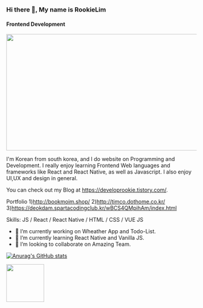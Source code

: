 ### Hi there 👋, My name is RookieLim
#### Frontend Development

<img src="https://user-images.githubusercontent.com/85553325/155725730-60d4a92c-4c1d-4f2a-8116-262c38262351.jpg" width="550px" height="309px">

I'm Korean from south korea, and I do website on Programming and Development.
I really enjoy learning Frontend Web languages and frameworks like 
React and React Native, as well as Javascript.
I also enjoy UI,UX and design in general.

You can check out my Blog at https://developrookie.tistory.com/.

Portfolio
1)http://bookmoim.shop/
2)http://timco.dothome.co.kr/
3)https://deokdam.spartacodingclub.kr/wBCS4QMpihAm/index.html

Skills: JS / React / React Native / HTML / CSS / VUE JS

- 🔭 I’m currently working on Wheather App and Todo-List.
- 🌱 I’m currently learning React Native and Vanilla JS. 
- 👯 I’m looking to collaborate on Amazing Team. 

[![Anurag's GitHub stats](https://github-readme-stats.vercel.app/api?username=RookieLim)](https://github.com/anuraghazra/github-readme-stats)

<img src="https://user-images.githubusercontent.com/85553325/155725792-ac9e06df-119b-4547-b825-219d3ef56c6c.jpg" width="100px" height="100px">
 

